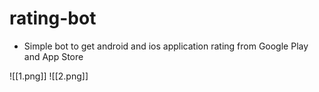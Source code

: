 # rating-bot
* Simple bot to get android and ios application rating from Google Play and App Store

![[1.png]]
![[2.png]]